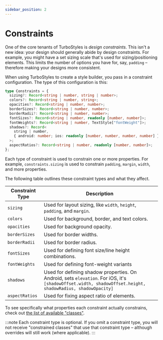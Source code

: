 ```yaml
---
sidebar_position: 2
---
```


# Constraints

One of the core tenants of TurboStyles is _design constraints_. This isn't a new idea: your design should generally abide by design constraints. For example, you might have a set sizing scale that's used for sizing/positioning elements. This limits the number of options you have for, say, `padding` &ndash; therefore making your designs more consistent.

When using TurboStyles to create a style builder, you pass in a constraint configuration. The type of this configuration is this:

```ts
type Constraints = {
  sizing?: Record<string | number, string | number>;
  colors?: Record<string | number, string>;
  opacities?: Record<string | number, number>;
  borderSizes?: Record<string | number, number>;
  borderRadii?: Record<string | number, number>;
  fontSizes?: Record<string | number, readonly [number, number]>;
  fontWeights?: Record<string | number, TextStyle["fontWeight"]>;
  shadows?: Record<
    string | number,
    { android: number; ios: readonly [number, number, number, number] }
  >;
  aspectRatios?: Record<string | number, readonly [number, number]>;
};
```

Each type of constraint is used to constrain one or more properties. For example, `constraints.sizing` is used to constrain `padding`, `margin`, `width`, and more properties.

The following table outlines these constraint types and what they affect.

| Constraint Type | Description |
| --- | --- |
| `sizing` | Used for layout sizing, like `width`, `height`, `padding`, and `margin`. |
| `colors` | Used for background, border, and text colors. |
| `opacities` | Used for background opacity. |
| `borderSizes` | Used for border widths. |
| `borderRadii` | Used for border radius. |
| `fontSizes` | Used for defining font size/line height combinations. |
| `fontWeights` | Used for defining font-weight variants |
| `shadows` | Used for defining shadow properties. On Android, sets `elevation`. For iOS, it's `[shadowOffset.width, shadowOffset.height, shadowRadius, shadowOpacity]` |
| `aspectRatios` | Used for fixing aspect ratio of elements. |

To see specifically what properties each constraint actually constrains, check out [the list of available "classes"](./available-classes.md).

:::note
Each constraint type is optional. If you omit a constraint type, you will not receive "constrained classes" that use that constraint type &ndash; although overrides will still work (where applicable).
:::
